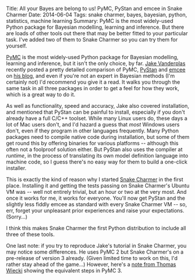 Title: All your Bayes are belong to us! PyMC, PyStan and emcee in Snake Charmer
Date: 2014-06-04
Tags: snake charmer, bayes, bayesian, python, statistics, machine learning 
Summary: PyMC is the most widely-used Python package for Bayesian modelling, learning and inference. But there are loads of other tools out there that may be better fitted to your particular task. I've added two of them to Snake Charmer so you can try them for yourself.


[PyMC](https://github.com/pymc-devs/pymc) is the most widely-used Python package for Bayesian modelling, learning and inference, but it isn't the only choice, by far. [Jake Vanderplas](https://twitter.com/jakevdp) recently posted a pretty detailed comparison of PyMC, [PyStan](http://mc-stan.org/) and [emcee](http://dan.iel.fm/emcee/current/) on [his blog](http://jakevdp.github.io/blog/2014/06/14/frequentism-and-bayesianism-4-bayesian-in-python/), and even if you're not an expert in Bayesian methods (I'm certainly not) I'd recommend you give it a read. It walks you through the same task in all three packages in order to get a feel for how they work, which is a great way to do it.

As well as functionality, speed and accuracy, Jake also covered installation, and mentioned that PyStan can be painful to install, especially if you don't already have a full C/C++ toolset. While many Linux users do, these days a lot of Mac users don't, and I'd hazard a guess that *most* Windows users don't, even if they program in other languages frequently. Many Python packages need to compile native code during installation, but some of them get round this by offering binaries for various platforms -- although this often not a foolproof solution either. But PyStan also uses the compiler at *runtime*, in the process of translating its own model definition language into machine code, so I guess there's no easy way for them to build a one-click installer.

This is exactly the kind of reason why I started [Snake Charmer](https://github.com/andrewclegg/snake-charmer) in the first place. Installing it and getting the tests passing on Snake Charmer's Ubuntu VM was -- well not entirely trivial, but an hour or two at the very most. And once it works for me, it works for everyone. You'll now get PyStan and the slightly less fiddly emcee as standard with every Snake Charmer VM -- so, err, forget your unpleasant prior experiences and raise your expectations. (Sorry...)

I think this makes Snake Charmer the first Python distribution to include all three of these tools.

One last note: if you try to reproduce Jake's tutorial in Snake Charmer, you may notice some differences. He uses PyMC 2 but Snake Charmer's on a pre-release of version 3 already. (Given limited time to work on this, I'd rather stay ahead of the game...) However, here's a [note from Thomas Wiecki](http://jakevdp.github.io/blog/2014/06/14/frequentism-and-bayesianism-4-bayesian-in-python/#comment-1436231209) showing the equivalent steps in PyMC 3.

